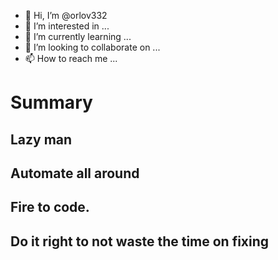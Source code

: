 - 👋 Hi, I’m @orlov332
- 👀 I’m interested in ...
- 🌱 I’m currently learning ...
- 💞️ I’m looking to collaborate on ...
- 📫 How to reach me ...

<!---
orlov332/orlov332 is a ✨ special ✨ repository because its `README.md` (this file) appears on your GitHub profile.
You can click the Preview link to take a look at your changes.
--->








# Summary
## Lazy man
## Automate all around
## Fire to code.
## Do it right to not waste the time on fixing
